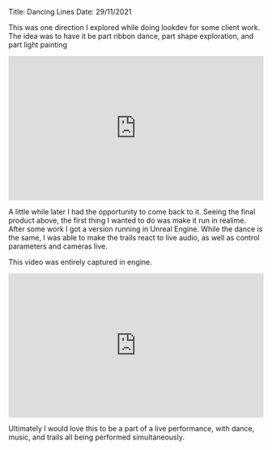 Title: Dancing Lines
Date: 29/11/2021

This was one direction I explored while doing lookdev for some client work.
The idea was to have it be part ribbon dance, part shape exploration, and part light painting 
<div style="padding:56.25% 0 0 0;position:relative;"><iframe src="https://player.vimeo.com/video/651771515?h=bc2f12725b&amp;badge=0&amp;autopause=0&amp;player_id=0&amp;app_id=58479" frameborder="0" allow="autoplay; fullscreen; picture-in-picture" allowfullscreen style="position:absolute;top:0;left:0;width:100%;height:100%;" title="Dancing Trails"></iframe></div><script src="https://player.vimeo.com/api/player.js"></script>

A little while later I had the opportunity to come back to it. Seeing the final product above, the first thing I wanted to 
do was make it run in realime. After some work I got a version running in Unreal Engine.
While the dance is the same, I was able to make the trails react to live audio, as well as control parameters and cameras live.

This video was entirely captured in engine. 
<div style="padding:56.25% 0 0 0;position:relative;"><iframe src="https://player.vimeo.com/video/772304733?h=653daa1c5c&amp;badge=0&amp;autopause=0&amp;player_id=0&amp;app_id=58479" frameborder="0" allow="autoplay; fullscreen; picture-in-picture" allowfullscreen style="position:absolute;top:0;left:0;width:100%;height:100%;" title="Dancing Lines 2.0"></iframe></div><script src="https://player.vimeo.com/api/player.js"></script>

Ultimately I would love this to be a part of a live performance, with dance, music, and trails all being performed simultaneously.
